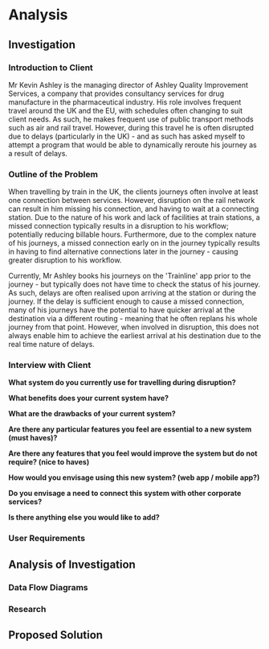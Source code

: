 # Analysis

## Investigation
### Introduction to Client
Mr Kevin Ashley is the managing director of Ashley Quality Improvement Services, a company that provides consultancy services for drug manufacture in the pharmaceutical industry. His role involves frequent travel around the UK and the EU, with schedules often changing to suit client needs. As such, he makes frequent use of public transport methods such as air and rail travel. However, during this travel he is often disrupted due to delays (particularly in the UK) - and as such has asked myself to attempt a program that would be able to dynamically reroute his journey as a result of delays.

### Outline of the Problem
When travelling by train in the UK, the clients journeys often involve at least one connection between services. However, disruption on the rail network can result in him missing his connection, and having to wait at a connecting station. Due to the nature of his work and lack of facilities at train stations, a missed connection typically results in a disruption to his workflow; potentially reducing billable hours. Furthermore, due to the complex nature of his journeys, a missed connection early on in the journey typically results in having to find alternative connections later in the journey - causing greater disruption to his workflow.

Currently, Mr Ashley books his journeys on the 'Trainline' app prior to the journey - but typically does not have time to check the status of his journey. As such, delays are often realised upon arriving at the station or during the journey. If the delay is sufficient enough to cause a missed connection, many of his journeys have the potential to have quicker arrival at the destination via a different routing - meaning that he often replans his whole journey from that point. However, when involved in disruption, this does not always enable him to achieve the earliest arrival at his destination due to the real time nature of delays.

### Interview with Client
**What system do you currently use for travelling during disruption?**

**What benefits does your current system have?**

**What are the drawbacks of your current system?**

**Are there any particular features you feel are essential to a new system (must haves)?**

**Are there any features that you feel would improve the system but do not require? (nice to haves)**

**How would you envisage using this new system? (web app / mobile app?)**

**Do you envisage a need to connect this system with other corporate services?**

**Is there anything else you would like to add?**


### User Requirements

## Analysis of Investigation

### Data Flow Diagrams

### Research

## Proposed Solution

